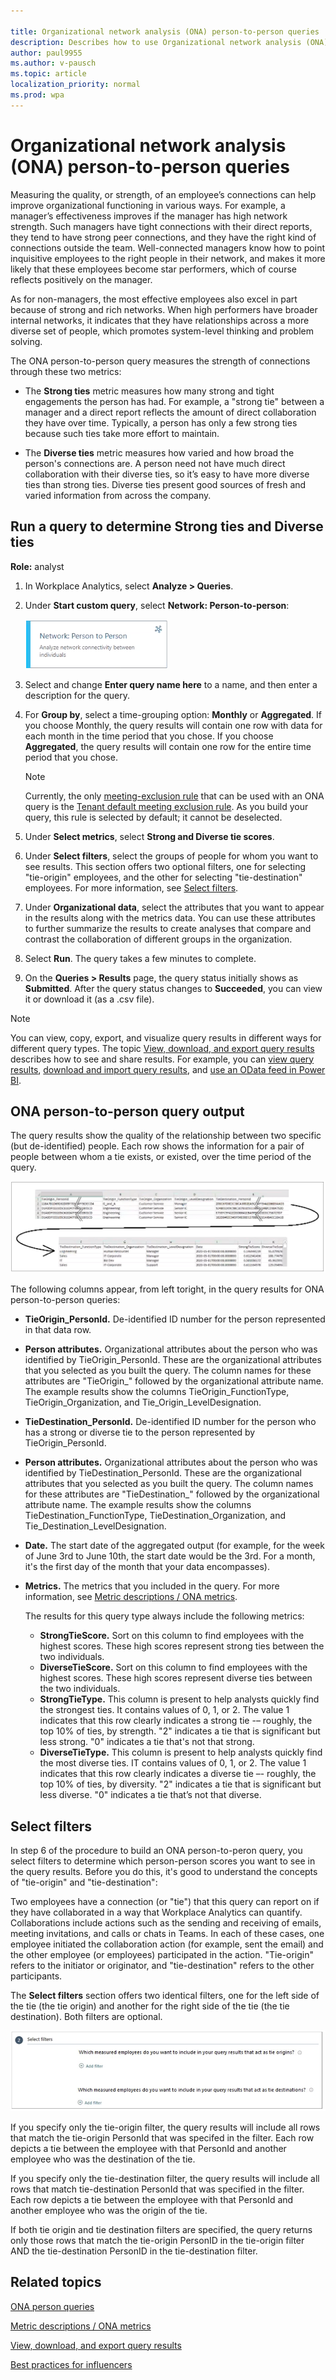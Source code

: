 ```yaml
---

title: Organizational network analysis (ONA) person-to-person queries 
description: Describes how to use Organizational network analysis (ONA) person-to-person queries in Workplace Analytics to determine the "strong ties" and "diverse ties" metrics that measure ties between individuals in your organization
author: paul9955
ms.author: v-pausch
ms.topic: article
localization_priority: normal 
ms.prod: wpa
---
```


# Organizational network analysis (ONA) person-to-person queries

Measuring the quality, or strength, of an employee’s connections can help improve organizational functioning in various ways. For example, a manager’s effectiveness improves if the manager has high network strength. Such managers have tight connections with their direct reports, they tend to have strong peer connections, and they have the right kind of connections outside the team. Well-connected managers know how to point inquisitive employees to the right people in their network, and makes it more likely that these employees become star performers, which of course reflects positively on the manager. 

As for non-managers, the most effective employees also excel in part because of strong and rich networks. When high performers have broader internal networks, it indicates that they have relationships across a more diverse set of people, which promotes system-level thinking and problem solving. 

The ONA person-to-person query measures the strength of connections through these two metrics:

 * The **Strong ties** metric measures how many strong and tight engagements the person has had. For example, a "strong tie" between a manager and a direct report reflects the amount of direct collaboration they have over time. Typically, a person has only a few strong ties because such ties take more effort to maintain. 
 
 * The **Diverse ties** metric measures how varied and how broad the person's connections are. A person need not have much direct collaboration with their diverse ties, so it’s easy to have more diverse ties than strong ties. Diverse ties present good sources of fresh and varied information from across the company.

## Run a query to determine Strong ties and Diverse ties

**Role:** analyst

1.	In Workplace Analytics, select **Analyze > Queries**.

2.	Under **Start custom query**, select **Network: Person-to-person**:

    ![ONA p2p query](../images/wpa/tutorials/ona-p2p-query.png)

3.	Select and change **Enter query name here** to a name, and then enter a description for the query.
4.	For **Group by**, select a time-grouping option: **Monthly** or **Aggregated**. If you choose Monthly, the query results will contain one row with data for each month in the time period that you chose. If you choose **Aggregated**, the query results will contain one row for the entire time period that you chose. 

    > [!Note] 
    > Currently, the only [meeting-exclusion rule](meeting-exclusions-intro.md) that can be used with an ONA query is the [Tenant default meeting exclusion rule](meeting-exclusion-concept.md#default-meeting-exclusion-rule). As you build your query, this rule is selected by default; it cannot be deselected.   

5.	Under **Select metrics**, select **Strong and Diverse tie scores**. 
6.	Under **Select filters**, select the groups of people for whom you want to see results. This section offers two optional filters, one for selecting "tie-origin" employees, and the other for selecting "tie-destination" employees. For more information, see [Select filters](#select-filters).
7.	Under **Organizational data**, select the attributes that you want to appear in the results along with the metrics data. You can use these attributes to further summarize the results to create analyses that compare and contrast the collaboration of different groups in the organization.
8.	Select **Run**. The query takes a few minutes to complete. 
9.	On the **Queries > Results** page, the query status initially shows as **Submitted**. After the query status changes to **Succeeded**, you can view it or download it (as a .csv file).

> [!Note] 
> You can view, copy, export, and visualize query results in different ways for different query types. The topic [View, download, and export query results](../use/view-download-and-export-query-results.md) describes how to see and share results. For example, you can [view query results](../use/view-download-and-export-query-results.md#view-query-results), [download and import query results](../use/view-download-and-export-query-results.md#download-and-import-query-results), and [use an OData feed in Power BI](../use/view-download-and-export-query-results.md#get-a-link-for-an-odata-feed-to-use-in-power-bi).

## ONA person-to-person query output

The query results show the quality of the relationship between two specific (but de-identified) people. Each row shows the information for a pair of people between whom a tie exists, or existed, over the time period of the query. 

![ONA p2p query](../images/wpa/tutorials/ona-p2p-query-results-2.png)

The following columns appear, from left toright, in the query results for ONA person-to-person queries:

* **TieOrigin_PersonId.** De-identified ID number for the person represented in that data row.
* **Person attributes.** Organizational attributes about the person who was identified by TieOrigin_PersonId. These are the organizational attributes that you selected as you built the query. The column names for these attributes are "TieOrigin_" followed by the organizational attribute name. The example results show the columns TieOrigin_FunctionType, TieOrigin_Organization, and Tie_Origin_LevelDesignation.  
* **TieDestination_PersonId.** De-identified ID number for the person who has a strong or diverse tie to the person represented by TieOrigin_PersonId. 
* **Person attributes.** Organizational attributes about the person who was identified by TieDestination_PersonId. These are the organizational attributes that you selected as you built the query. The column names for these attributes are "TieDestination_" followed by the organizational attribute name. The example results show the columns TieDestination_FunctionType, TieDestination_Organization, and Tie_Destination_LevelDesignation.  
* **Date.** The start date of the aggregated output (for example, for the week of June 3rd to June 10th, the start date would be the 3rd. For a month, it's the first day of the month that your data encompasses).
* **Metrics.** The metrics that you included in the query. For more information, see [Metric descriptions / ONA metrics](../use/metric-definitions.md#organizational-network-analysis-ona-metrics). 
   
   The results for this query type always include the following metrics:

  * **StrongTieScore.** Sort on this column to find employees with the highest scores. These high scores represent strong ties between the two individuals. <!--In the example results shown, sorting on this column showed that one director in the financial-planning organization within Sales has, not surprisingly, a very strong tie with a manager in the financial-planning organization within Sales. It could be that the manager reports to the director and this is a natural, even expected, relationship.--> 
  * **DiverseTieScore.** Sort on this column to find employees with the highest scores. These high scores represent diverse ties between the two individuals.  
  * **StrongTieType.** This column is present to help analysts quickly find the strongest ties. It contains values of 0, 1, or 2. The value 1 indicates that this row clearly indicates a strong tie -– roughly, the top 10% of ties, by strength. "2" indicates a tie that is significant but less strong. "0" indicates a tie that's not that strong. 
  * **DiverseTieType.** This column is present to help analysts quickly find the most diverse ties. IT contains values of 0, 1, or 2. The value 1 indicates that this row clearly indicates a diverse tie –- roughly, the top 10% of ties, by diversity. "2" indicates a tie that is significant but less diverse. "0" indicates a tie that’s not that diverse.

## Select filters

In step 6 of the procedure to build an ONA person-to-peron query, you select filters to determine which person-person scores you want to see in the query results. Before you do this, it's good to understand the concepts of "tie-origin" and "tie-destination":

Two employees have a connection (or "tie") that this query can report on if they have collaborated in a way that Workplace Analytics can quantify. Collaborations include actions such as the sending and receiving of emails, meeting invitations, and calls or chats in Teams. In each of these cases, one employee initiated the collaboration action (for example, sent the email) and the other employee (or employees) participated in the action. "Tie-origin" refers to the initiator or originator, and "tie-destination" refers to the other participants. 

The **Select filters** section offers two identical filters, one for the left side of the tie (the tie origin) and another for the right side of the tie (the tie destination). Both filters are optional. 

![ONA p2p query](../images/wpa/tutorials/ona-p2p-filters.png)

If you specify only the tie-origin filter, the query results will include
all rows that match the tie-origin PersonId that was specifed in the filter. Each row depicts a tie between the employee with that PersonId and another employee who was the destination of the tie.  

If you specify only the tie-destination filter, the query results will include all rows that match tie-destination PersonId that was specified in the filter. Each row depicts a tie between the employee with that PersonId and another employee who was the origin of the tie.  

If both tie origin and tie destination filters are specified, the query returns only those rows that match the tie-origin PersonID in the tie-origin filter AND the tie-destination PersonID in the tie-destination filter.

## Related topics

[ONA person queries](ona-person-query.md)

[Metric descriptions / ONA metrics](../use/metric-definitions.md#organizational-network-analysis-ona-metrics)

[View, download, and export query results](../use/view-download-and-export-query-results.md)

[Best practices for influencers](https://review.docs.microsoft.com/en-us/Workplace-Analytics/tutorials/gm-influencer?branch=pas-sr-ona-flexible-query)

